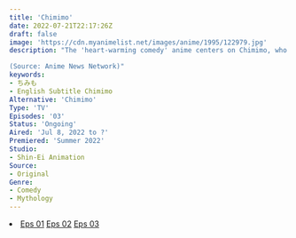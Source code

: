 ```yaml
---
title: 'Chimimo'
date: 2022-07-21T22:17:26Z
draft: false
image: 'https://cdn.myanimelist.net/images/anime/1995/122979.jpg'
description: "The 'heart-warming comedy' anime centers on Chimimo, who is a messenger of hell and a shape-shifting evil demon. Chimimo is one of 12 evil demons whose mission is to turn the human world into hell. The 12 demons along with 'Hell-san' go to the human world, but Hell-san and Chimimo become freeloaders to a family of three sisters named Mutsumi, Hazuki, and Mei.

(Source: Anime News Network)"
keywords:
- ちみも
- English Subtitle Chimimo
Alternative: 'Chimimo'
Type: 'TV'
Episodes: '03'
Status: 'Ongoing'
Aired: 'Jul 8, 2022 to ?'
Premiered: 'Summer 2022'
Studio:
- Shin-Ei Animation
Source:
- Original
Genre:
- Comedy
- Mythology
---
```


<div class="bc-1 d-g p-5">
<li class="d-g gg-5 gtc-e">
  <a id="allvideo" href="#" data-video="//embed.hugonime.repl.co/videokf.php?id=Chimimo/Chimimo - 01" rel=nofollow">Eps 01</a>
  <a id="allvideo" href="#" data-video="//embed.hugonime.repl.co/videokf.php?id=Chimimo/Chimimo - 02" rel=nofollow">Eps 02</a>
  <a id="allvideo" href="#" data-video="//embed.hugonime.repl.co/videokf.php?id=Chimimo/Chimimo - 03" rel=nofollow">Eps 03</a>
</li>
</div>
